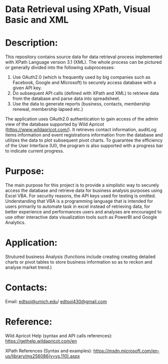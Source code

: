 # Data Retrieval using XPath, Visual Basic and XML
# Description: 
This repository contains source data for data retrieval process implemented with XPath Language version 3.1 (XML). The whole process can be pictured or generally divided into the following subprocesses:

1. Use OAuth2.0 (which is frequently used by big companies such as Facebook, Google and Microsoft) to securely access database with a given API key.
2. Do subsequent API calls (defined with XPath and XML) to retrieve data from the database and parse data into spreadsheet.
3. Use the data to generate reports (business, contacts, membership renewal, membership lapsed etc.) 

The application uses OAuth2.0 authentication to gain access of the admin view of the database supported by Wild Apricot (https://www.wildapricot.com/). It retrieves contact information, auditLog items information and event registrations information from the database and utilizes the data to plot subsequent pivot charts. To guarantee the efficiency of the User Interface (UI), the program is also supported with a progress bar to indicate current progress.   

# Purpose:
The main purpose for this project is to provide a simplistic way to securely access the database and retrieve data for business analysis purposes using Excel VBA. For security reasons, the API keys used for testing is omitted. Understanding that VBA is a programming language that is intended for users primarily to automate task in excel instead of retrieving data, for better experience and performances users and analyses are encouraged to use other interactive data visualization tools such as PowerBI and Google Analytics.

# Application:
Strutured business Analysis (functions include creating creating detailed charts or pivot tables to store business information so as to reckon and analyse market trend.)

# Contacts:
Email: edtsoi@umich.edu/ edtsoi430@gmail.com  

# Reference:
Wild Apricot Help (syntax and API calls references):
https://gethelp.wildapricot.com/en

XPath References (Syntax and examples):
https://msdn.microsoft.com/en-us/library/ms256086(v=vs.110).aspx


